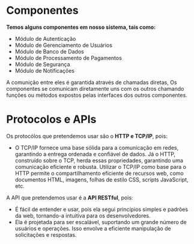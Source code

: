 # Componentes
**Temos alguns componentes em nosso sistema, tais como:**  
- Módulo de Autenticação  
- Módulo de Gerenciamento de Usuários  
- Módulo de Banco de Dados    
- Módulo de Processamento de Pagamentos  
- Módulo de Segurança  
- Módulo de Notificações  
  
A comunição entre eles é garantida através de chamadas diretas, Os componentes se comunicam diretamente uns com os outros chamando funções ou métodos expostos pelas interfaces dos outros componentes.

# Protocolos e APIs

Os protocólos que pretendemos usar são o **HTTP e TCP/IP**, pois:  
- O TCP/IP fornece uma base sólida para a comunicação em redes, garantindo a entrega ordenada e confiável de dados. Já o HTTP, construído sobre o TCP, herda essas propriedades, garantindo uma comunicação eficiente e robusta. Utilizar o TCP/IP como base para o HTTP permite o compartilhamento eficiente de recursos web, como documentos HTML, imagens, folhas de estilo CSS, scripts JavaScript, etc.  
  
A API que pretendemos usar é a **API RESTful**, pois:
- É fácil de entender e usar, pois ela segui princípios simples e padrões da web, tornando-a intuitiva para os desenvolvedores.  
- Ela é projetada para ser escalável, suportando um grande número de usuários e operações. Isso envolve a eficiente manipulação de solicitações e respostas.    